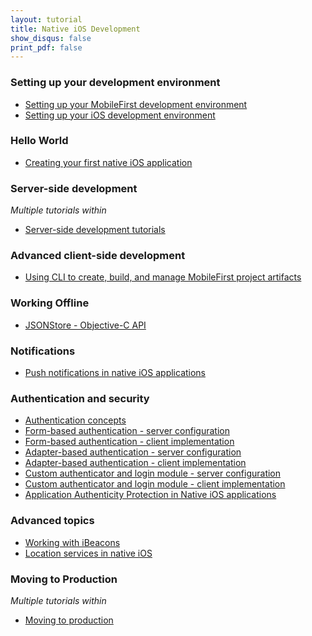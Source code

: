 ```yaml
---
layout: tutorial
title: Native iOS Development
show_disqus: false
print_pdf: false
---
```

### Setting up your development environment

* <a href="../setting-up-your-development-environment/setting-mobilefirst-development-environment/">Setting up your MobileFirst development environment</a>
* <a href="../setting-up-your-development-environment/setting-android-development-environment/">Setting up your iOS development environment</a>

### Hello World

* <a href="../hello-world/creating-first-native-ios-mobilefirst-application/">Creating your first native iOS application</a>

### Server-side development
<p><i>Multiple tutorials within</i></p>

* <a href="../server-side-development/">Server-side development tutorials</a>

### Advanced client-side development

* <a href="../advanced-client-side-development/using-cli-create-build-manage-project-artifacts/">Using CLI to create, build, and manage MobileFirst project artifacts</a>

### Working Offline

* <a href="../working-offline/jsonstore/jsonstore-objective-c-api/">JSONStore - Objective-C API</a>

### Notifications

* <a href="../notifications/push-notifications-native-ios-applications/">Push notifications in native iOS applications</a>

### Authentication and security

* <a href="../authentication-security/authentication-concepts/">Authentication concepts</a>
* <a href="../authentication-security/form-based-authentication/">Form-based authentication - server configuration</a>
* <a href="../authentication-security/form-based-authentication/form-based-authentication-native-ios-applications/">Form-based authentication - client implementation</a>
* <a href="../authentication-security/adapter-based-authentication/">Adapter-based authentication - server configuration</a>
* <a href="../authentication-security/adapter-based-authentication/adapter-based-authentication-native-ios-applications/">Adapter-based authentication - client implementation</a>
* <a href="../authentication-security/custom-authenticator-login-module/">Custom authenticator and login module - server configuration</a>
* <a href="../authentication-security/custom-authenticator-login-module/custom-authenticator-login-module-native-ios-applications/">Custom authenticator and login module - client implementation</a>
* <a href="../authentication-security/application-authenticity-protection/application-authenticity-protection-native-ios/">Application Authenticity Protection in Native iOS applications</a>

### Advanced topics

* <a href="../advanced-topics/working-with-ibeacons/">Working with iBeacons</a>
* <a href="../advanced-topics/location-services-native-ios-applications/">Location services in native iOS</a>

### Moving to Production
<p><i>Multiple tutorials within</i></p>

* <a href="../moving-production/">Moving to production</a>
